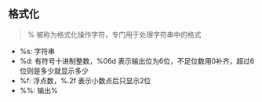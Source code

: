 ## 格式化
> % 被称为格式化操作字符，专门用于处理字符串中的格式

* %s: 字符串
* %d: 有符号十进制整数，%06d 表示输出位为6位，不足位数用0补齐，超过6位则是多少就显示多少
* %f: 浮点数，%.2f 表示小数点后只显示2位
* %%: 输出%